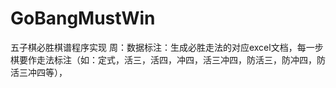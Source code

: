 # GoBangMustWin
 五子棋必胜棋谱程序实现
周：数据标注：生成必胜走法的对应excel文档，每一步棋要作走法标注（如：定式，活三，活四，冲四，活三冲四，防活三，防冲四，防活三冲四等），
